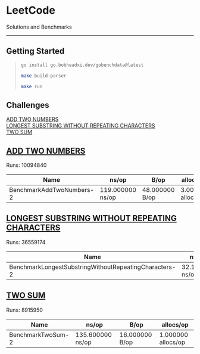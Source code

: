# LeetCode 
Solutions and Benchmarks 

--- 

## Getting Started 

> ```bash 
> go install go.bobheadxi.dev/gobenchdata@latest
> ```
> ```bash 
> make build-parser
> ```
> ```bash 
> make run
> ```










## Challenges

[ADD TWO NUMBERS](#add_two_numbers)  
[LONGEST SUBSTRING WITHOUT REPEATING CHARACTERS](#longest_substring_without_repeating_characters)  
[TWO SUM](#two_sum)  



<a name="add_two_numbers"></a>  

## [ADD TWO NUMBERS](./add_two_numbers)

Runs: 10094840  

| Name | ns/op | B/op | allocs/op |  
| ---- | ----- | ---- | --------- |  
| BenchmarkAddTwoNumbers-2 | 119.000000 ns/op | 48.000000 B/op | 3.000000 allocs/op |  

<a name="longest_substring_without_repeating_characters"></a>  

## [LONGEST SUBSTRING WITHOUT REPEATING CHARACTERS](./longest_substring_without_repeating_characters)

Runs: 36559174  

| Name | ns/op | B/op | allocs/op |  
| ---- | ----- | ---- | --------- |  
| BenchmarkLongestSubstringWithoutRepeatingCharacters-2 | 32.120000 ns/op | 0.000000 B/op | 0.000000 allocs/op |  

<a name="two_sum"></a>  

## [TWO SUM](./two_sum)

Runs: 8915950  

| Name | ns/op | B/op | allocs/op |  
| ---- | ----- | ---- | --------- |  
| BenchmarkTwoSum-2 | 135.600000 ns/op | 16.000000 B/op | 1.000000 allocs/op |  
